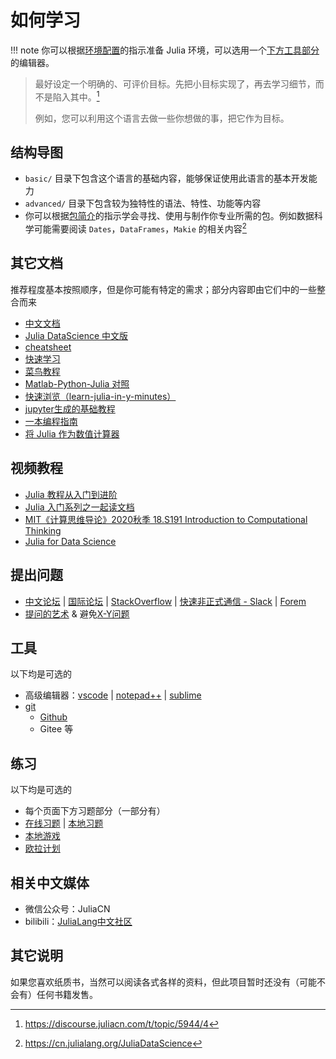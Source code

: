 # 如何学习
!!! note
	你可以根据[环境配置](../basic/setup_environment.md)的指示准备 Julia 环境，可以选用一个[下方工具部分](#工具)的编辑器。

> 最好设定一个明确的、可评价目标。先把小目标实现了，再去学习细节，而不是陷入其中。[^3]
>
> 例如，您可以利用这个语言去做一些你想做的事，把它作为目标。

## 结构导图
* `basic/` 目录下包含这个语言的基础内容，能够保证使用此语言的基本开发能力
* `advanced/` 目录下包含较为独特性的语法、特性、功能等内容
* 你可以根据[包简介](../blog/packages/introduction.md)的指示学会寻找、使用与制作你专业所需的包。例如数据科学可能需要阅读 `Dates`，`DataFrames`，`Makie` 的相关内容[^4]

## 其它文档
推荐程度基本按照顺序，但是你可能有特定的需求；部分内容即由它们中的一些整合而来
* [中文文档](https://docs.juliacn.com/latest/)
* [Julia DataScience 中文版](https://cn.julialang.org/JuliaDataScience)
* [cheatsheet](https://juliadocs.github.io/Julia-Cheat-Sheet/zh-cn/)
* [快速学习](https://learnxinyminutes.com/docs/zh-cn/julia-cn/)
* [菜鸟教程](https://www.runoob.com/julia/julia-tutorial.html)
* [Matlab-Python-Julia 对照](https://cheatsheets.quantecon.org/)
* [快速浏览（learn-julia-in-y-minutes）](https://discourse.juliacn.com/t/topic/611)
* [jupyter生成的基础教程](https://www.math.pku.edu.cn/teachers/lidf/docs/Julia/JuliaIntro.html)
* [一本编程指南](https://github.com/Roger-luo/Brochure.jl)
* [将 Julia 作为数值计算器](https://krasjet.com/rnd.wlk/julia/)

## 视频教程
* [Julia 教程从入门到进阶](https://www.bilibili.com/video/BV1yt411c7Gm/)
* [Julia 入门系列之一起读文档](https://space.bilibili.com/356692611/channel/seriesdetail?sid=501523)
* [MIT《计算思维导论》2020秋季 18.S191 Introduction to Computational Thinking](https://www.bilibili.com/video/BV12V411m7zU/)
* [Julia for Data Science](https://www.bilibili.com/video/BV1XC4y1a7t3/)

## 提出问题
* [中文论坛](https://discourse.juliacn.com/) | [国际论坛](https://discourse.julialang.org/) | [StackOverflow](https://stackoverflow.com/) | [快速非正式通信 - Slack](https://julialang.org/slack/) | [Forem](https://forem.julialang.org/logankilpatrick/the-julia-forem-what-it-is-why-we-made-one-and-how-to-use-it-52e5)
* [提问的艺术](https://blog.csdn.net/weixin_30587025/article/details/96616932) & 避免[X-Y问题](https://coolshell.cn/articles/10804.html)

## 工具
以下均是可选的
* 高级编辑器：[vscode](../knowledge/vscode.md) | [notepad++](https://www.luogu.com.cn/blog/user13091/ghj1222-likes-npp) | [sublime](https://www.luogu.com.cn/blog/acking/sublime)
* [git](../knowledge/git.md)
	* [Github](../knowledge/github.md)
	* Gitee 等

## 练习
以下均是可选的
* 每个页面下方习题部分（一部分有）
* [在线习题](../knowledge/hydrooj.md) | [本地习题](../packages/leetcode.md)
* [本地游戏](../packages/lightlearn.md)
* [欧拉计划](http://pe-cn.github.io/)

## 相关中文媒体
* 微信公众号：JuliaCN
* bilibili：[JuliaLang中文社区](https://space.bilibili.com/356692611)

## 其它说明
如果您喜欢纸质书，当然可以阅读各式各样的资料，但此项目暂时还没有（可能不会有）任何书籍发售。

[^1]: https://discourse.juliacn.com/t/topic/159
[^2]: https://discourse.juliacn.com/t/topic/6002
[^3]: https://discourse.juliacn.com/t/topic/5944/4
[^4]: https://cn.julialang.org/JuliaDataScience
